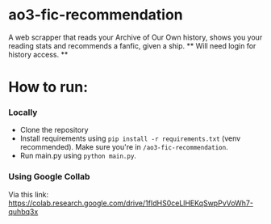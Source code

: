 # ao3-fic-recommendation
A web scrapper that reads your Archive of Our Own history, shows you your reading stats and recommends a fanfic, given a ship.
** Will need login for history access. **

# How to run:
### Locally
- Clone the repository
- Install requirements using `pip install -r requirements.txt` (venv recommended). Make sure you're in `/ao3-fic-recommendation`.
- Run main.py using `python main.py`.
### Using Google Collab
Via this link: https://colab.research.google.com/drive/1fIdHS0ceLlHEKqSwpPvVoWh7-quhbq3x



